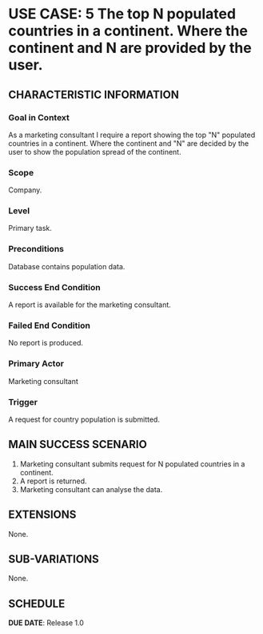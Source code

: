 # USE CASE: 5 The top N populated countries in a continent. Where the continent and N are provided by the user.

## CHARACTERISTIC INFORMATION

### Goal in Context

As a marketing consultant I require a report showing the top "N" populated countries in a continent. Where the continent and "N" are decided by the user to show the population spread of the continent.

### Scope

Company.

### Level

Primary task.

### Preconditions

Database contains population data.

### Success End Condition

A report is available for the marketing consultant.

### Failed End Condition

No report is produced.

### Primary Actor

Marketing consultant

### Trigger

A request for country population is submitted.

## MAIN SUCCESS SCENARIO

1. Marketing consultant submits request for N populated countries in a continent.
2. A report is returned.
3. Marketing consultant can analyse the data.

## EXTENSIONS

None.

## SUB-VARIATIONS

None.

## SCHEDULE

**DUE DATE**: Release 1.0